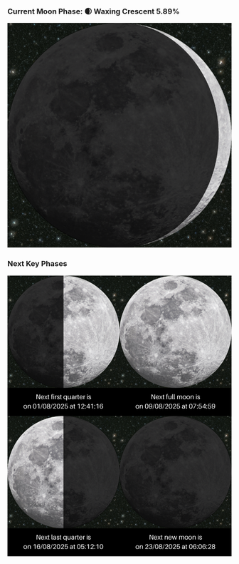 ### Current Moon Phase: 🌒 Waxing Crescent 5.89%
![Moon Phase](moonphase.png)
### Next Key Phases
![Gallery](gallery.png)